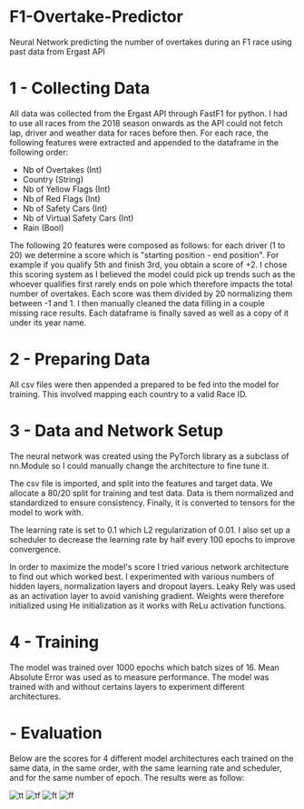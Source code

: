 # F1-Overtake-Predictor
Neural Network predicting the number of overtakes during an F1 race using past data from Ergast API

# 1 - Collecting Data

 All data was collected from the Ergast API through FastF1 for python. I had to use all races from the 2018 season onwards as the API could not fetch lap, driver and weather data for races before then. For each race, the following features were extracted and appended to the dataframe in the following order:

   - Nb of Overtakes (Int)
   - Country (String)
   - Nb of Yellow Flags (Int)
   - Nb of Red Flags (Int)
   - Nb of Safety Cars (Int)
   - Nb of Virtual Safety Cars (Int)
   - Rain (Bool)

The following 20 features were composed as follows: for each driver (1 to 20) we determine a score which is "starting position - end position". For example if you qualify 5th and finish 3rd, you obtain a score of +2. I chose this scoring system as I believed the model could pick up trends such as the whoever qualifies first rarely ends on pole which therefore impacts the total number of overtakes. Each score was them divided by 20 normalizing them between -1 and 1. I then manually cleaned the data filling in a couple missing race results. Each dataframe is finally saved as well as a copy of it under its year name.

# 2 - Preparing Data

All csv files were then appended a prepared to be fed into the model for training. This involved mapping each country to a valid Race ID.

# 3 - Data and Network Setup

The neural network was created using the PyTorch library as a subclass of nn.Module so I could manually change the architecture to fine tune it.

The csv file is imported, and split into the features and target data. We allocate a 80/20 split for training and test data. Data is them normalized and standardized to ensure consistency. Finally, it is converted to tensors for the model to work with.

The learning rate is set to 0.1 which L2 regularization of 0.01. I also set up a scheduler to decrease the learning rate by half every 100 epochs to improve convergence.

In order to maximize the model's score I tried various network architecture to find out which worked best. I experimented with various numbers of hidden layers, normalization layers and dropout layers. Leaky Rely was used as an activation layer to avoid vanishing gradient. Weights were therefore initialized using He initialization as it works with ReLu activation functions. 

# 4 - Training 

The model was trained over 1000 epochs which batch sizes of 16. Mean Absolute Error was used as to measure performance. The model was trained with and without certains layers to experiment different architectures.

# - Evaluation

Below are the scores for 4 different model architectures each trained on the same data, in the same order, with the same learning rate and scheduler, and for the same number of epoch. The results were as follow:

![tt](https://github.com/user-attachments/assets/492416d4-e42e-4d20-966f-bb792d7fd11c)
![tf](https://github.com/user-attachments/assets/c56300aa-d100-4520-8a0c-c3f281859b27)
![ft](https://github.com/user-attachments/assets/bffcd538-8fcd-4ec1-b62b-3ee07ed2223f)
![ff](https://github.com/user-attachments/assets/1d022e24-bbdb-4dab-8c84-c5b059db26a1)

